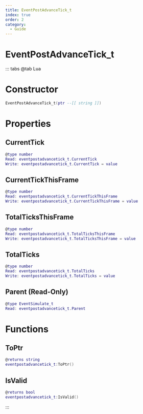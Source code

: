 ```yaml
---
title: EventPostAdvanceTick_t
index: true
order: 2
category:
  - Guide
---
```


# EventPostAdvanceTick_t

::: tabs
@tab Lua
# Constructor
```lua
EventPostAdvanceTick_t(ptr --[[ string ]])
```
# Properties
## CurrentTick 
```lua
@type number
Read: eventpostadvancetick_t.CurrentTick
Write: eventpostadvancetick_t.CurrentTick = value
```
## CurrentTickThisFrame 
```lua
@type number
Read: eventpostadvancetick_t.CurrentTickThisFrame
Write: eventpostadvancetick_t.CurrentTickThisFrame = value
```
## TotalTicksThisFrame 
```lua
@type number
Read: eventpostadvancetick_t.TotalTicksThisFrame
Write: eventpostadvancetick_t.TotalTicksThisFrame = value
```
## TotalTicks 
```lua
@type number
Read: eventpostadvancetick_t.TotalTicks
Write: eventpostadvancetick_t.TotalTicks = value
```
## Parent (Read-Only)
```lua
@type EventSimulate_t
Read: eventpostadvancetick_t.Parent
```
# Functions
## ToPtr
```lua
@returns string
eventpostadvancetick_t:ToPtr()
```
## IsValid
```lua
@returns bool
eventpostadvancetick_t:IsValid()
```

:::